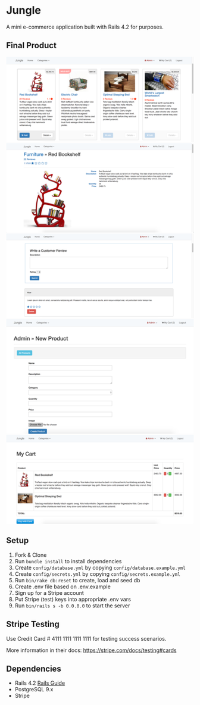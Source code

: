 # Jungle

A mini e-commerce application built with Rails 4.2 for purposes.

## Final Product
![Home Page](https://github.com/rayhaneh/jungle-rails/blob/master/screenshots/homepage.png?raw=true)
![Product Page](https://github.com/rayhaneh/jungle-rails/blob/master/screenshots/product.png?raw=true)
![Reviews](https://github.com/rayhaneh/jungle-rails/blob/master/screenshots/review.png?raw=true)
![One of the Admin Pages](https://github.com/rayhaneh/jungle-rails/blob/master/screenshots/admin-new-product.png?raw=true)
![Shooping Card](https://github.com/rayhaneh/jungle-rails/blob/master/screenshots/shopping-cart.png?raw=true)



## Setup

1. Fork & Clone
2. Run `bundle install` to install dependencies
3. Create `config/database.yml` by copying `config/database.example.yml`
4. Create `config/secrets.yml` by copying `config/secrets.example.yml`
5. Run `bin/rake db:reset` to create, load and seed db
6. Create .env file based on .env.example
7. Sign up for a Stripe account
8. Put Stripe (test) keys into appropriate .env vars
9. Run `bin/rails s -b 0.0.0.0` to start the server

## Stripe Testing

Use Credit Card # 4111 1111 1111 1111 for testing success scenarios.

More information in their docs: <https://stripe.com/docs/testing#cards>

## Dependencies

* Rails 4.2 [Rails Guide](http://guides.rubyonrails.org/v4.2/)
* PostgreSQL 9.x
* Stripe
